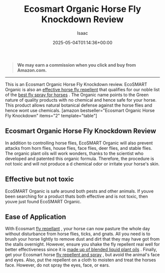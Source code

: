 ﻿---
author: Isaac
layout: post
title: Ecosmart Organic Horse Fly Knockdown Review
date: '2025-05-04T01:14:36+00:00'
categories:
- Flies
- Product Reviews
tags: []
slug: /ecosmart-organic-horse-fly-knockdown-repellent-review/
lastmod: 2025-05-07T12:21:26+03:00
---
> **We may earn a commission when you click and buy from Amazon.com.**
>

---
This is an Ecosmart Organic Horse Fly Knockdown review. EcoSMART Organic is also an
[effective horse fly repellent](https://livestockvetento.tamu.edu/horse-flydeer-fly-insecticides/)
that qualifies for our noble list of the
[best fly spray for horses](https://pestpolicy.com/best-fly-spray-for-horses/)
.
The Organic name points to the Green nature of quality products with no chemical and hence safe for your horse.
This product allows natural botanical defense against the horse flies and hence wont use chemicals.
[amazon bestseller="Ecosmart Organic Horse Fly Knockdown" items="2" template="table"]
## Ecosmart Organic Horse Fly Knockdown Review
In addition to controlling horse flies, EcoSMART Organic will also prevent attacks from horn flies, house flies, face flies, deer flies, and stable flies.
The organic plant oils will work wonders, thanks to the scientist who developed and patented this organic formula. Therefore, the procedure is not toxic and will not produce a d chemical odor or irritate your horse's skin.
## Effective but not toxic
EcoSMART Organic is safe around both pests and other animals. If youve been searching for a product thats both effective and is not toxic, then youve just found EcoSMART Organic.
## Ease of Application
With Ecosmart
[fly repellant](https://pestpolicy.com/espree-aloe-herbal-fly-repellent-horse-spray-review/)
, your horse can now pasture the whole day without disturbance from horse flies, ticks, and gnats. All you need is to brush your horse lightly to remove dust and dirt that they may have got from the stalls overnight.
However, ensure you shake the fly repellent real well for better effectiveness since it is
[made up of blended liquid plant oils](https://pestpolicy.com/tea-tree-oil-for-bed-bugs/)
.
Finally, get your Ecosmart horse
[fly repellent and spray](https://pestpolicy.com/pyranha-wipe-n-spray-fly-review/)
, but avoid the animal's face and eyes.
Also, put the repellent on a cloth to moisten and treat the horses face. However, do not spray the eyes, face, or ears.